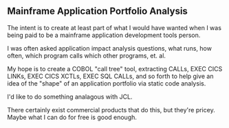 ## Mainframe Application Portfolio Analysis

The intent is to create at least part of what I would have wanted when I was being paid to be a mainframe application development tools person.

I was often asked application impact analysis questions, what runs, how often, which program calls which other programs, et. al.

My hope is to create a COBOL "call tree" tool, extracting CALLs, EXEC CICS LINKs, EXEC CICS XCTLs, EXEC SQL CALLs, and so forth to help give an idea of the "shape" of an application portfolio via static code analysis.

I'd like to do something analagous with JCL.

There certainly exist commercial products that do this, but they're pricey.  Maybe what I can do for free is good enough.


